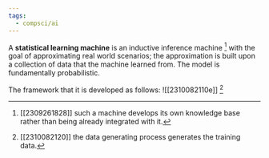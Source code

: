 ```yaml
---
tags:
  - compsci/ai
---
```

A **statistical learning machine** is an inductive inference machine [^1] with the goal of approximating real world scenarios; the approximation is built upon a collection of data that the machine learned from. The model is fundamentally probabilistic.

The framework that it is developed as follows:
![[2310082110e]] [^2]

[^1]: [[2309261828]] such a machine develops its own knowledge base rather than being already integrated with it.
[^2]: [[2310082120]] the data generating process generates the training data.